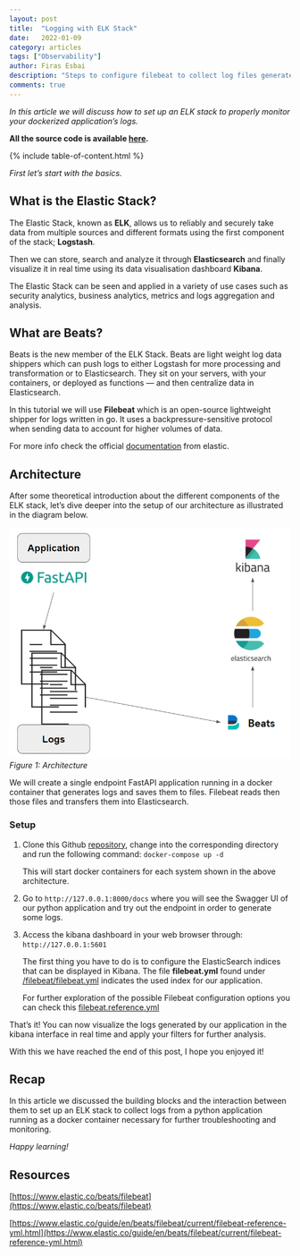 ```yaml
---
layout: post
title:  "Logging with ELK Stack"
date:   2022-01-09
category: articles
tags: ["Observability"]
author: Firas Esbai
description: "Steps to configure filebeat to collect log files generated by python application running in docker container and saves them to elasticsearch"
comments: true
---
```


*In this article we will discuss how to set up an ELK stack to properly monitor your dockerized application’s logs.* 

**All the source code is available [here](https://github.com/firasesbai/fastapi-elk-stack-logging).**

{% include table-of-content.html %}

*First let’s start with the basics.*

## What is the Elastic Stack? ##

The Elastic Stack, known as **ELK**, allows us to reliably and securely take data from multiple sources and different formats using the first component of the stack; **Logstash**. 

Then we can store, search and analyze it through **Elasticsearch** and finally visualize it in real time using its data visualisation dashboard **Kibana**.   

The Elastic Stack can be seen and applied in a variety of use cases such as security analytics, business analytics, metrics and logs aggregation and analysis.  

## What are Beats? ##

Beats is the new member of the ELK Stack. Beats are light weight log data shippers which can push logs to either Logstash for more processing and transformation or to Elasticsearch.
They sit on your servers, with your containers, or deployed as functions — and then centralize data in Elasticsearch. 

In this tutorial we will use **Filebeat** which is an open-source lightweight shipper for logs written in go. 
It uses a backpressure-sensitive protocol when sending data to account for higher volumes of data.

For more info check the official [documentation](https://www.elastic.co/beats/filebeat) from elastic.  

## Architecture ##

After some theoretical introduction about the different components of the ELK stack, let’s dive deeper into the setup of our architecture as illustrated in the diagram below. 

![image](/assets/images/articles/5_logging_with_elk_stack.PNG)
<br />*Figure 1: Architecture*

We will create a single endpoint FastAPI application running in a docker container that generates logs and saves them to files. Filebeat reads then those files and transfers them into Elasticsearch. 

### Setup ### 

1. Clone this Github [repository](https://github.com/firasesbai/fastapi-elk-stack-logging), change into the corresponding directory and run the following command: `docker-compose up -d` 
    
   This will start docker containers for each system shown in the above architecture. 

2. Go to `http://127.0.0.1:8000/docs` where you will see the Swagger UI of our python application and try out  the endpoint in order to generate some logs. 

3. Access the kibana dashboard in your web browser through: `http://127.0.0.1:5601`
   
   The first thing you have to do is to configure the ElasticSearch indices that can be displayed in Kibana.
   The file **filebeat.yml** found under [/filebeat/filebeat.yml](https://github.com/firasesbai/fastapi-elk-stack-logging/blob/main/filebeat/filebeat.yml) indicates the used index for our application. 
   
   For further exploration of the possible Filebeat configuration options you can check this [filebeat.reference.yml](https://www.elastic.co/guide/en/beats/filebeat/current/filebeat-reference-yml.html) 


That’s it! You can now visualize the logs generated by our application in the kibana interface in real time and apply your filters for further analysis. 


With this we have reached the end of this post, I hope you enjoyed it! 

## Recap ## 

In this article we discussed the building blocks and the interaction between them to set up an ELK stack to collect logs from a python application running as a docker container necessary for further troubleshooting and monitoring.

*Happy learning!*

## Resources ##

[https://www.elastic.co/beats/filebeat](https://www.elastic.co/beats/filebeat)

[https://www.elastic.co/guide/en/beats/filebeat/current/filebeat-reference-yml.html](https://www.elastic.co/guide/en/beats/filebeat/current/filebeat-reference-yml.html)
